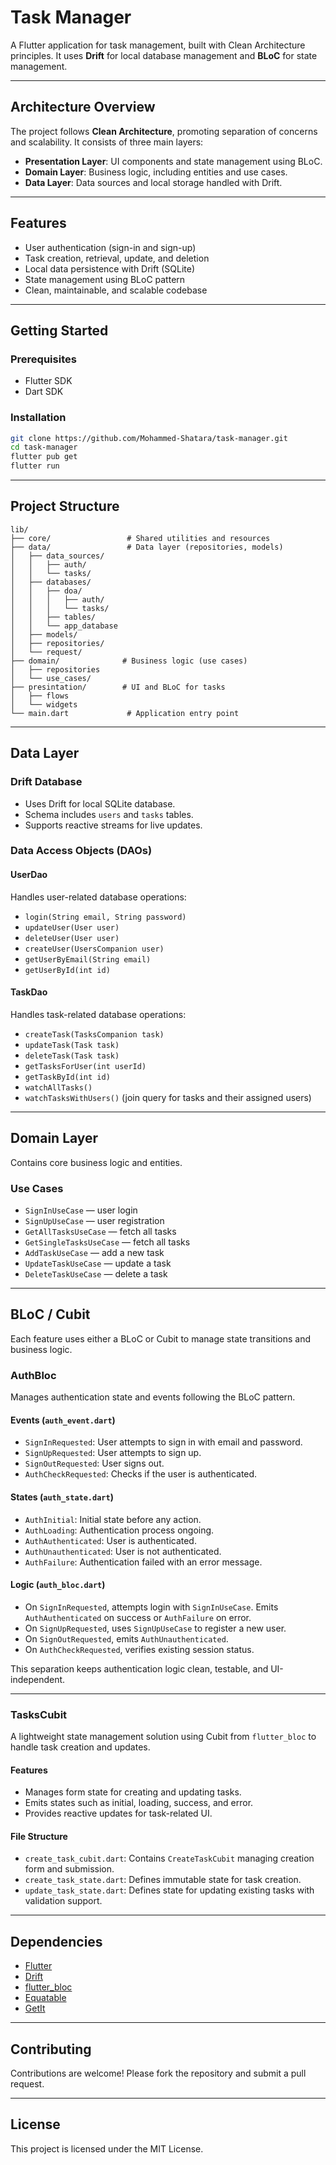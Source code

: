 
# Task Manager

A Flutter application for task management, built with Clean Architecture principles. It uses **Drift** for local database management and **BLoC** for state management.

---

## Architecture Overview

The project follows **Clean Architecture**, promoting separation of concerns and scalability. It consists of three main layers:

- **Presentation Layer**: UI components and state management using BLoC.
- **Domain Layer**: Business logic, including entities and use cases.
- **Data Layer**: Data sources and local storage handled with Drift.

---

## Features

- User authentication (sign-in and sign-up)
- Task creation, retrieval, update, and deletion
- Local data persistence with Drift (SQLite)
- State management using BLoC pattern
- Clean, maintainable, and scalable codebase

---

## Getting Started

### Prerequisites

- Flutter SDK
- Dart SDK

### Installation

```bash
git clone https://github.com/Mohammed-Shatara/task-manager.git
cd task-manager
flutter pub get
flutter run
```

---

## Project Structure

```
lib/
├── core/                 # Shared utilities and resources
├── data/                 # Data layer (repositories, models)
│   ├── data_sources/
│   │   ├── auth/
│   │   └── tasks/
│   ├── databases/
│   │   ├── doa/
│   │   │   ├── auth/
│   │   │   └── tasks/
│   │   ├── tables/
│   │   └── app_database
│   ├── models/
│   ├── repositories/
│   └── request/
├── domain/              # Business logic (use cases)
│   ├── repositories
│   └── use_cases/
├── presintation/        # UI and BLoC for tasks
│   ├── flows
│   └── widgets
└── main.dart             # Application entry point
```

---

## Data Layer

### Drift Database

- Uses Drift for local SQLite database.
- Schema includes `users` and `tasks` tables.
- Supports reactive streams for live updates.

### Data Access Objects (DAOs)

#### UserDao

Handles user-related database operations:

- `login(String email, String password)`
- `updateUser(User user)`
- `deleteUser(User user)`
- `createUser(UsersCompanion user)`
- `getUserByEmail(String email)`
- `getUserById(int id)`

#### TaskDao

Handles task-related database operations:

- `createTask(TasksCompanion task)`
- `updateTask(Task task)`
- `deleteTask(Task task)`
- `getTasksForUser(int userId)`
- `getTaskById(int id)`
- `watchAllTasks()`
- `watchTasksWithUsers()` (join query for tasks and their assigned users)

---

## Domain Layer

Contains core business logic and entities.

### Use Cases

- `SignInUseCase` — user login
- `SignUpUseCase` — user registration
- `GetAllTasksUseCase` — fetch all tasks
- `GetSingleTasksUseCase` — fetch all tasks
- `AddTaskUseCase` — add a new task
- `UpdateTaskUseCase` — update a task
- `DeleteTaskUseCase` — delete a task

---

## BLoC / Cubit

Each feature uses either a BLoC or Cubit to manage state transitions and business logic.

### AuthBloc

Manages authentication state and events following the BLoC pattern.

#### Events (`auth_event.dart`)

- `SignInRequested`: User attempts to sign in with email and password.
- `SignUpRequested`: User attempts to sign up.
- `SignOutRequested`: User signs out.
- `AuthCheckRequested`: Checks if the user is authenticated.

#### States (`auth_state.dart`)

- `AuthInitial`: Initial state before any action.
- `AuthLoading`: Authentication process ongoing.
- `AuthAuthenticated`: User is authenticated.
- `AuthUnauthenticated`: User is not authenticated.
- `AuthFailure`: Authentication failed with an error message.

#### Logic (`auth_bloc.dart`)

- On `SignInRequested`, attempts login with `SignInUseCase`. Emits `AuthAuthenticated` on success or `AuthFailure` on error.
- On `SignUpRequested`, uses `SignUpUseCase` to register a new user.
- On `SignOutRequested`, emits `AuthUnauthenticated`.
- On `AuthCheckRequested`, verifies existing session status.

This separation keeps authentication logic clean, testable, and UI-independent.

---

### TasksCubit

A lightweight state management solution using Cubit from `flutter_bloc` to handle task creation and updates.

#### Features

- Manages form state for creating and updating tasks.
- Emits states such as initial, loading, success, and error.
- Provides reactive updates for task-related UI.

#### File Structure

- `create_task_cubit.dart`: Contains `CreateTaskCubit` managing creation form and submission.
- `create_task_state.dart`: Defines immutable state for task creation.
- `update_task_state.dart`: Defines state for updating existing tasks with validation support.

---

## Dependencies

- [Flutter](https://flutter.dev/)
- [Drift](https://drift.simonbinder.eu/)
- [flutter_bloc](https://bloclibrary.dev/)
- [Equatable](https://pub.dev/packages/equatable)
- [GetIt](https://pub.dev/packages/get_it)

---

## Contributing

Contributions are welcome! Please fork the repository and submit a pull request.

---

## License

This project is licensed under the MIT License.
